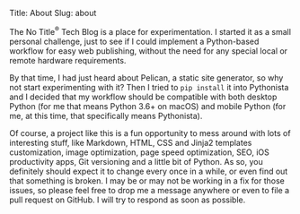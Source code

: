 Title: About 
Slug: about

The No Title<sup>®</sup> Tech Blog is a place for experimentation. I started it as a small personal challenge, just to see if I could implement a Python-based workflow for easy web publishing, without the need for any special local or remote hardware requirements.

By that time, I had just heard about Pelican, a static site generator, so why not start experimenting with it? Then I tried to `pip install` it into Pythonista and I decided that my workflow should be compatible with both desktop Python (for me that means Python 3.6+ on macOS) and mobile Python (for me, at this time, that specifically means Pythonista).

Of course, a project like this is a fun opportunity to mess around with lots of interesting stuff, like Markdown, HTML, CSS and Jinja2 templates customization, image optimization, page speed optimization, SEO, iOS productivity apps, Git versioning and a little bit of Python. As so, you definitely should expect it to change every once in a while, or even find out that something is broken. I may be or may not be working in a fix for those issues, so please feel free to drop me a message anywhere or even to file a pull request on GitHub. I will try to respond as soon as possible.


